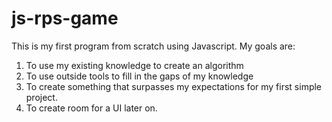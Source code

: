 # js-rps-game

This is my first program from scratch using Javascript.
My goals are:
1. To use my existing knowledge to create an algorithm
2. To use outside tools to fill in the gaps of my knowledge
3. To create something that surpasses my expectations for my first simple project.
4. To create room for a UI later on.
